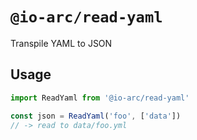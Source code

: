 # `@io-arc/read-yaml`

Transpile YAML to JSON

## Usage

```typescript
import ReadYaml from '@io-arc/read-yaml'

const json = ReadYaml('foo', ['data'])
// -> read to data/foo.yml
```

